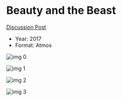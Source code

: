 # Beauty and the Beast

[Discussion Post](https://www.avsforum.com/threads/bass-eq-for-filtered-movies.2995212/post-57583214)

* Year: 2017
* Format: Atmos

![img 0](https://i.imgur.com/SGmZQ7G.jpg)

![img 1](https://i.imgur.com/0PILXKc.png)

![img 2](https://i.imgur.com/SaYqeFU.jpg)

![img 3](https://i.imgur.com/Fsv3xmK.jpg)

